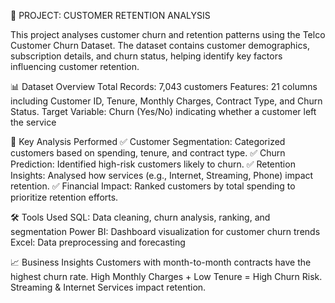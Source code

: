 📂 PROJECT: CUSTOMER RETENTION ANALYSIS

This project analyses customer churn and retention patterns using the Telco Customer Churn Dataset. The dataset contains customer demographics, subscription details, and churn status, helping identify key factors influencing customer retention.

📊 Dataset Overview
Total Records: 7,043 customers
Features: 21 columns including Customer ID, Tenure, Monthly Charges, Contract Type, and Churn Status.
Target Variable: Churn (Yes/No) indicating whether a customer left the service

📌 Key Analysis Performed
✅ Customer Segmentation: Categorized customers based on spending, tenure, and contract type.
✅ Churn Prediction: Identified high-risk customers likely to churn.
✅ Retention Insights: Analysed how services (e.g., Internet, Streaming, Phone) impact retention.
✅ Financial Impact: Ranked customers by total spending to prioritize retention efforts.

🛠 Tools Used
SQL: Data cleaning, churn analysis, ranking, and segmentation
Power BI: Dashboard visualization for customer churn trends
Excel: Data preprocessing and forecasting

📈 Business Insights
Customers with month-to-month contracts have the highest churn rate.
High Monthly Charges + Low Tenure = High Churn Risk.
Streaming & Internet Services impact retention.
